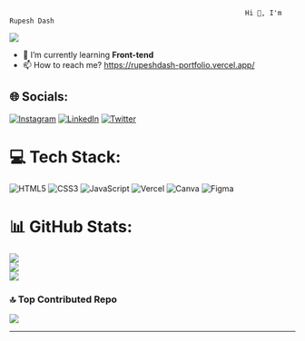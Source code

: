 

                                                              Hi 👋, I'm Rupesh Dash
                  
                           
[![](https://visitcount.itsvg.in/api?id=rupeshdash009&icon=5&color=12)](https://visitcount.itsvg.in)
- 🌱 I’m currently learning **Front-tend**
- 📫 How to reach me?
  https://rupeshdash-portfolio.vercel.app/



## 🌐 Socials:
 [![Instagram](https://img.shields.io/badge/Instagram-%23E4405F.svg?logo=Instagram&logoColor=white)](https://instagram.com/https://www.instagram.com/rupesh__dash/) [![LinkedIn](https://img.shields.io/badge/LinkedIn-%230077B5.svg?logo=linkedin&logoColor=white)](https://linkedin.com/in/https://www.linkedin.com/in/rupesh-dash-63288228b/) [![Twitter](https://img.shields.io/badge/Twitter-%231DA1F2.svg?logo=Twitter&logoColor=white)](https://twitter.com/https://twitter.com/rupeshdash07) 

# 💻 Tech Stack:
  ![HTML5](https://img.shields.io/badge/html5-%23E34F26.svg?style=for-the-badge&logo=html5&logoColor=white) ![CSS3](https://img.shields.io/badge/css3-%231572B6.svg?style=for-the-badge&logo=css3&logoColor=white) ![JavaScript](https://img.shields.io/badge/javascript-%23323330.svg?style=for-the-badge&logo=javascript&logoColor=%23F7DF1E) ![Vercel](https://img.shields.io/badge/vercel-%23000000.svg?style=for-the-badge&logo=vercel&logoColor=white)  ![Canva](https://img.shields.io/badge/Canva-%2300C4CC.svg?style=for-the-badge&logo=Canva&logoColor=white) ![Figma](https://img.shields.io/badge/figma-%23F24E1E.svg?style=for-the-badge&logo=figma&logoColor=white)
# 📊 GitHub Stats:
![](https://github-readme-stats.vercel.app/api?username=rupeshdash009&theme=city_light&hide_border=false&include_all_commits=false&count_private=false)<br/>
![](https://github-readme-streak-stats.herokuapp.com/?user=rupeshdash009&theme=city_light&hide_border=false)<br/>
![](https://github-readme-stats.vercel.app/api/top-langs/?username=rupeshdash009&theme=city_light&hide_border=false&include_all_commits=false&count_private=false&layout=compact)

### 🔝 Top Contributed Repo
![](https://github-contributor-stats.vercel.app/api?username=rupeshdash009&limit=5&theme=dark_dimmed&combine_all_yearly_contributions=true)

---

<!-- Proudly created with GPRM ( https://gprm.itsvg.in ) -->
